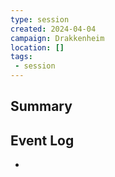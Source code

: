 ```yaml
---
type: session
created: 2024-04-04
campaign: Drakkenheim
location: []
tags:
 - session
---
```



## Summary

## Event Log

- 


